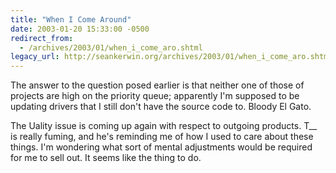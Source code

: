 ```yaml
---
title: "When I Come Around"
date: 2003-01-20 15:33:00 -0500
redirect_from:
  - /archives/2003/01/when_i_come_aro.shtml
legacy_url: http://seankerwin.org/archives/2003/01/when_i_come_aro.shtml
---
```

<p>The answer to the question posed earlier is that neither one of those of projects are high on the priority queue; apparently I'm supposed to be updating drivers that I still don't have the source code to.  Bloody El Gato.</p>

<p>The Uality issue is coming up again with respect to outgoing products.  T__ is really fuming, and he's reminding me of how I used to care about these things.  I'm wondering what sort of mental adjustments would be required for me to sell out.  It seems like the thing to do.</p>

